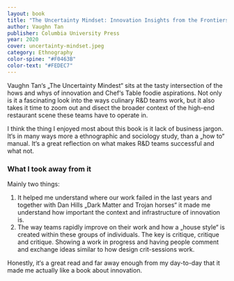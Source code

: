 ```yaml
---
layout: book 
title: "The Uncertainty Mindset: Innovation Insights from the Frontiers of Food"
author: Vaughn Tan
publisher: Columbia University Press
year: 2020
cover: uncertainty-mindset.jpeg
category: Ethnography
color-spine: "#F0463B"
color-text: "#FEDEC7"
---
```


Vaughn Tan‘s „The Uncertainty Mindest“ sits at the tasty intersection of the hows and whys of innovation and Chef‘s Table foodie aspirations. Not only is it a fascinating look into the ways culinary R&D teams work, but it also takes it time to zoom out and disect the broader context of the high-end restaurant scene these teams have to operate in.

I think the thing I enjoyed most about this book is it lack of business jargon. It‘s in many ways more a ethnographic and sociology study, than a „how to“ manual. It‘s a great reflection on what makes R&D teams successful and what not.

### What I took away from it

Mainly two things:

1. It helped me understand where our work failed in the last years and together with Dan Hills „Dark Matter and Trojan horses“ it made me understand how important the context and infrastructure of innovation is.
2. The way teams rapidly improve on their work and how a „house style“ is created within these groups of individuals. The key is critique, critique and critique. Showing a work in progress and having people comment and exchange ideas similar to how design crit-sessions work.

Honestly, it‘s a great read and far away enough from my day-to-day that it made me actually like a book about innovation.